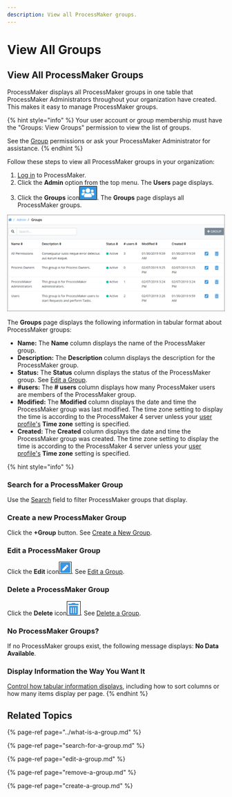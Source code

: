 ```yaml
---
description: View all ProcessMaker groups.
---
```


# View All Groups

## View All ProcessMaker Groups <a id="view-all-scripts"></a>

ProcessMaker displays all ProcessMaker groups in one table that ProcessMaker Administrators throughout your organization have created. This makes it easy to manage ProcessMaker groups.

{% hint style="info" %}
Your user account or group membership must have the "Groups: View Groups" permission to view the list of groups.

See the [Group](../../permission-descriptions-for-users-and-groups.md#groups) permissions or ask your ProcessMaker Administrator for assistance.
{% endhint %}

Follow these steps to view all ProcessMaker groups in your organization:

1. [Log in](../../../using-processmaker/log-in.md#log-in) to ProcessMaker.
2. Click the **Admin** option from the top menu. The **Users** page displays.
3. Click the **Groups** icon![](../../../.gitbook/assets/groups-icon-admin.png). The **Groups** page displays all ProcessMaker groups.

![&quot;Groups&quot; page displays all groups in your organization](../../../.gitbook/assets/groups-page-admin.png)

The **Groups** page displays the following information in tabular format about ProcessMaker groups:

* **Name:** The **Name** column displays the name of the ProcessMaker group.
* **Description:** The **Description** column displays the description for the ProcessMaker group.
* **Status:** The **Status** column displays the status of the ProcessMaker group. See [Edit a Group](edit-a-group.md).
* **\#users:** The **\# users** column displays how many ProcessMaker users are members of the ProcessMaker group.
* **Modified:** The **Modified** column displays the date and time the ProcessMaker group was last modified. The time zone setting to display the time is according to the ProcessMaker 4 server unless your [user profile's](../../../using-processmaker/profile-settings.md#change-your-profile-settings) **Time zone** setting is specified.
* **Created:** The **Created** column displays the date and time the ProcessMaker group was created. The time zone setting to display the time is according to the ProcessMaker 4 server unless your [user profile's](../../../using-processmaker/profile-settings.md#change-your-profile-settings) **Time zone** setting is specified.

{% hint style="info" %}
### Search for a ProcessMaker Group

Use the [Search](search-for-a-group.md#search-for-a-processmaker-group) field to filter ProcessMaker groups that display.

### Create a new ProcessMaker Group

Click the **+Group** button. See [Create a New Group](create-a-group.md#create-a-processmaker-group).

### Edit a ProcessMaker Group

Click the **Edit** icon![](../../../.gitbook/assets/edit-icon.png). See [Edit a Group](edit-a-group.md#edit-a-processmaker-group).

### Delete a ProcessMaker Group

Click the **Delete** icon![](../../../.gitbook/assets/trash-icon-process-modeler-processes.png). See [Delete a Group](remove-a-group.md#delete-a-processmaker-group).

### No ProcessMaker Groups?

If no ProcessMaker groups exist, the following message displays: **No Data Available**.

### Display Information the Way You Want It

[Control how tabular information displays](../../../using-processmaker/control-how-requests-display-in-a-tab.md), including how to sort columns or how many items display per page.
{% endhint %}

## Related Topics

{% page-ref page="../what-is-a-group.md" %}

{% page-ref page="search-for-a-group.md" %}

{% page-ref page="edit-a-group.md" %}

{% page-ref page="remove-a-group.md" %}

{% page-ref page="create-a-group.md" %}

